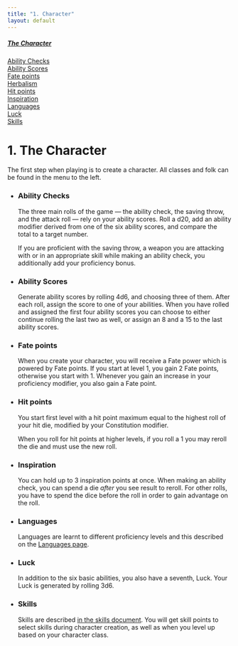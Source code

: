```yaml
---
title: "1. Character"
layout: default
---
```


<div class="toc">

##### <a href="#internal-character">The Character</a>
<a href="#internal-AbilityChecks">Ability Checks</a><br/>
<a href="#internal-AbilityScores">Ability Scores</a><br/>
<a href="#internal-Fatepoints">Fate points</a><br/>
<a href="herbalism.html">Herbalism</a><br/>
<a href="#internal-Hitpoints">Hit points</a><br/>
<a href="#internal-Inspiration">Inspiration</a><br/>
<a href="languages.html">Languages</a><br/>
<a href="#internal-Luck">Luck</a><br/>
<a href="#internal-Skills">Skills</a><br/>

</div>


# <a class="internal-link" name="internal-character">1. The Character</a>

The first step when playing is to create a character. All classes and folk can be found in the menu to the left.


<div class="columnsthree">

-   ### <a class="internal-link" name="internal-AbilityChecks">Ability Checks</a>
    The three main rolls of the game — the ability check, the saving throw, and the attack roll — rely on your ability scores. Roll a d20, add an ability modifier derived from one of the six ability scores, and compare the total to a target number.

    If you are proficient with the saving throw, a weapon you are attacking with or in an appropriate skill while making an ability check, you additionally add your proficiency bonus.

-   ### <a class="internal-link" name="internal-AbilityScores">Ability Scores</a>

    Generate ability scores by rolling 4d6, and choosing three of them. After each roll, assign the score to one of your abilities. When you have rolled and assigned the first four ability scores you can choose to either continue rolling the last two as well, or assign an 8 and a 15 to the last ability scores.

-   ### <a class="internal-link" name="internal-Fatepoints">Fate points</a>

    When you create your character, you will receive a Fate power which is powered by Fate points. If you start at level 1, you gain 2 Fate points, otherwise you start with 1. Whenever you gain an increase in your proficiency modifier, you also gain a Fate point.

-   ### <a class="internal-link" name="internal-Hitpoints">Hit points</a>

    You start first level with a hit point maximum equal to the highest roll of your hit die, modified by your Constitution modifier.

    When you roll for hit points at higher levels, if you roll a 1 you may reroll the die and must use the new roll.

-   ### <a class="internal-link" name="internal-Inspiration">Inspiration</a>

    You can hold up to 3 inspiration points at once. When making an ability check, you can spend a die *after* you see result to reroll. For other rolls, you have to spend the dice before the roll in order to gain advantage on the roll.

-   ### <a class="internal-link" name="internal-Languages">Languages</a>

    Languages are learnt to different proficiency levels and this described on the <a href="languages.html">Languages page</a>.

-   ### <a class="internal-link" name="internal-Luck">Luck</a>

    In addition to the six basic abilities, you also have a seventh, Luck. Your Luck is generated by rolling 3d6.

-   ### <a class="internal-link" name="internal-Skills">Skills</a>
    Skills are described <a href="skills.html">in the skills document</a>. You will get skill points to select skills during character creation, as well as when you level up based on your character class.

</div>
